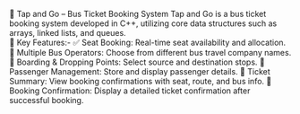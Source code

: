 🔖 Tap and Go – Bus Ticket Booking System
Tap and Go is a bus ticket booking system developed in C++, utilizing core data structures such as arrays, linked lists, and queues.
<br>
🧠 Key Features:-
✅ Seat Booking: Real-time seat availability and allocation.
🚌 Multiple Bus Operators: Choose from different bus travel company names.
📍 Boarding & Dropping Points: Select source and destination stops.
👤 Passenger Management: Store and display passenger details.
📄 Ticket Summary: View booking confirmations with seat, route, and bus info.
🧾 Booking Confirmation: Display a detailed ticket confirmation after successful booking.

